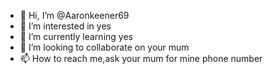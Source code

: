 - 👋 Hi, I’m @Aaronkeener69
- 👀 I’m interested in yes
- 🌱 I’m currently learning yes
- 💞️ I’m looking to collaborate on your mum
- 📫 How to reach me,ask your mum for mine phone number

<!---
Aaronkeener69/Aaronkeener69 is a ✨ special ✨ repository because its `README.md` (this file) appears on your GitHub profile.
You can click the Preview link to take a look at your changes.
--->
